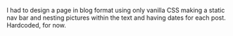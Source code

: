 I had to design a page in blog format using only vanilla CSS making a static nav bar and nesting pictures
within the text and having dates for each post. Hardcoded, for now.
